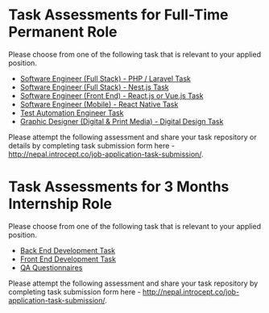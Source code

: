 # Task Assessments for Full-Time Permanent Role

Please choose from one of the following task that is relevant to your applied position.
- <a href="https://github.com/IntroCept/Task-Assessments/blob/master/Full%20Stack%20PHP%20Javascript%20Task.md">Software Engineer (Full Stack) - PHP / Laravel Task</a>
- <a href="https://github.com/IntroCept/Task-Assessments/blob/master/Backend%20Nest%20JS%20Task.md">Software Engineer (Full Stack) - Nest.js Task</a>
- <a href="https://github.com/IntroCept/Task-Assessments/blob/master/Front%20End%20Task.md">Software Engineer (Front End) - React.js or Vue.js Task</a>
- <a href="https://github.com/IntroCept/Task-Assessments/blob/master/Mobile%20React%20Native%20Task.md">Software Engineer (Mobile) - React Native Task</a>
- <a href="https://github.com/IntroCept/Task-Assessments/blob/master/QA%20Automation%20Engineer%20Task.md"> Test Automation Engineer Task</a>
- <a href="https://github.com/IntroCept/Task-Assessments/blob/master/Graphic%20Designer%20Task.md">Graphic Designer (Digital & Print Media) - Digital Design Task</a>

Please attempt the following assessment and share your task repository or details by completing task submission form here - http://nepal.introcept.co/job-application-task-submission/. 

# Task Assessments for 3 Months Internship Role

Please choose from one of the following task that is relevant to your applied position.
- <a href="https://github.com/IntroCept/Task-Assessments/blob/master/Internship%20Backend%20Task.md">Back End Development Task</a>
- <a href="https://github.com/IntroCept/Task-Assessments/blob/master/Internship%20Frondend%20Task.md">Front End Development Task</a>
- <a href="https://github.com/IntroCept/Task-Assessments/blob/master/Internship%20QA%20Questions.md">QA Questionnaires</a>

Please attempt the following assessment and share your task repository by completing task submission form here - http://nepal.introcept.co/job-application-task-submission/. 
